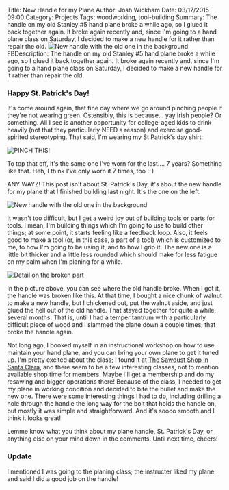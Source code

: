 Title: New Handle for my Plane
Author: Josh Wickham
Date: 03/17/2015 09:00
Category: Projects
Tags: woodworking, tool-building
Summary: The handle on my old Stanley #5 hand plane broke a while ago, so I glued it back together again. It broke again
         recently and, since I'm going to a hand plane class on Saturday, I decided to make a new handle for it rather
         than repair the old.
         ![New handle with the old one in the background]({filename}/images/dsc_2708.jpg)
FBDescription: The handle on my old Stanley #5 hand plane broke a while ago, so I glued it back together again. It broke
               again recently and, since I'm going to a hand plane class on Saturday, I decided to make a new handle for
               it rather than repair the old.
         

### Happy St. Patrick's Day!

It's come around again, that fine day where we go around pinching people if they're not wearing green. Ostensibly, this
is because... yay Irish people? Or something. All I see is another opportunity for college-aged kids to drink heavily
(not that they particularly NEED a reason) and exercise good-spirited stereotyping. That said, I'm wearing my St Patrick's
day shirt:

![PINCH THIS!][shirt]

To top that off, it's the same one I've worn for the last.... 7 years? Something like that. Heh, I think I've only worn
it 7 times, too :-)

ANY WAYZ! This post isn't about St. Patrick's Day, it's about the new handle for my plane that I finished building last
night. It's the one on the left.

![New handle with the old one in the background][handle1]

It wasn't too difficult, but I get a weird joy out of building tools or parts for tools. I mean, I'm building things
which I'm going to use to build other things; at some point, it starts feeling like a feedback loop. Also, it feels good to
make a tool (or, in this case, a part of a tool) which is customized to me, to how I'm going to be using it, and to how I
grip it. The new one is a little bit thicker and a little less rounded which should make for less fatigue on my palm when
I'm planing for a while.

![Detail on the broken part][handle2]

In the picture above, you can see where the old handle broke. When I got it, the handle was broken like this. At that
time, I bought a nice chunk of walnut to make a new handle, but I chickened out, put the walnut aside, and just glued the
hell out of the old handle. That stayed together for quite a while, several months. That is, until I had a temper tantrum
with a particularly difficult piece of wood and I slammed the plane down a couple times; that broke the handle again.

Not long ago, I booked myself in an instructional workshop on how to use maintain your hand plane, and you can bring your
own plane to get it tuned up. I'm pretty excited about the class; I found it at [The Sawdust Shop in Santa Clara][shop],
and there seem to be a few interesting classes, not to mention available shop time for members. Maybe I'll get a membership
and do my resawing and bigger operations there! Because of the class, I needed to get my plane in working condition and
decided to bite the bullet and make the new one. There were some interesting things I had to do, including drilling a 
hole through the handle the long way for the bolt that holds the handle on, but mostly it was simple and straightforward.
And it's soooo smooth and I think it looks great!

Lemme know what you think about my plane handle, St. Patrick's Day, or anything else on your mind down in the comments.
Until next time, cheers!

### Update
I mentioned I was going to the planing class; the instructer liked my plane and said I did a good job on the handle!

[shirt]: {filename}/images/st_paddys_day_shirt.jpg
[handle1]: {filename}/images/dsc_2708.jpg
[handle2]: {filename}/images/dsc_2710.jpg
[shop]: http://www.sawdustshop.com/classdetails.asp?id=37